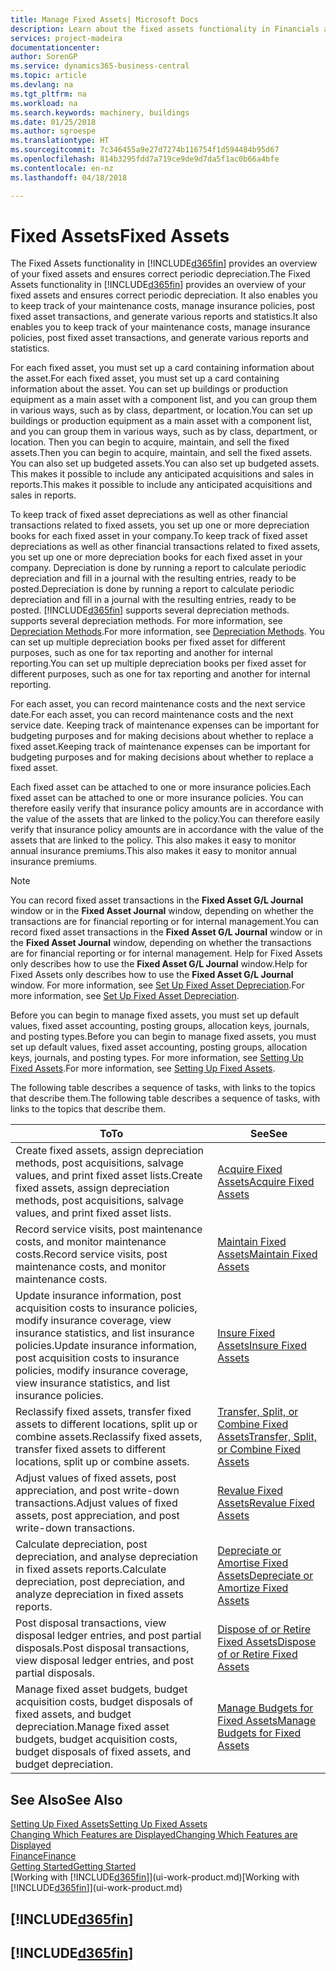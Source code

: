```yaml
---
title: Manage Fixed Assets| Microsoft Docs
description: Learn about the fixed assets functionality in Financials and get an overview of how to work with fixed assets.
services: project-madeira
documentationcenter: 
author: SorenGP
ms.service: dynamics365-business-central
ms.topic: article
ms.devlang: na
ms.tgt_pltfrm: na
ms.workload: na
ms.search.keywords: machinery, buildings
ms.date: 01/25/2018
ms.author: sgroespe
ms.translationtype: HT
ms.sourcegitcommit: 7c346455a9e27d7274b116754f1d594484b95d67
ms.openlocfilehash: 814b3295fdd7a719ce9de9d7da5f1ac0b66a4bfe
ms.contentlocale: en-nz
ms.lasthandoff: 04/18/2018

---
```

# <a name="fixed-assets"></a><span data-ttu-id="5d168-103">Fixed Assets</span><span class="sxs-lookup"><span data-stu-id="5d168-103">Fixed Assets</span></span>
<span data-ttu-id="5d168-104">The Fixed Assets functionality in [!INCLUDE[d365fin](includes/d365fin_md.md)] provides an overview of your fixed assets and ensures correct periodic depreciation.</span><span class="sxs-lookup"><span data-stu-id="5d168-104">The Fixed Assets functionality in [!INCLUDE[d365fin](includes/d365fin_md.md)] provides an overview of your fixed assets and ensures correct periodic depreciation.</span></span> <span data-ttu-id="5d168-105">It also enables you to keep track of your maintenance costs, manage insurance policies, post fixed asset transactions, and generate various reports and statistics.</span><span class="sxs-lookup"><span data-stu-id="5d168-105">It also enables you to keep track of your maintenance costs, manage insurance policies, post fixed asset transactions, and generate various reports and statistics.</span></span>

<span data-ttu-id="5d168-106">For each fixed asset, you must set up a card containing information about the asset.</span><span class="sxs-lookup"><span data-stu-id="5d168-106">For each fixed asset, you must set up a card containing information about the asset.</span></span> <span data-ttu-id="5d168-107">You can set up buildings or production equipment as a main asset with a component list, and you can group them in various ways, such as by class, department, or location.</span><span class="sxs-lookup"><span data-stu-id="5d168-107">You can set up buildings or production equipment as a main asset with a component list, and you can group them in various ways, such as by class, department, or location.</span></span> <span data-ttu-id="5d168-108">Then you can begin to acquire, maintain, and sell the fixed assets.</span><span class="sxs-lookup"><span data-stu-id="5d168-108">Then you can begin to acquire, maintain, and sell the fixed assets.</span></span> <span data-ttu-id="5d168-109">You can also set up budgeted assets.</span><span class="sxs-lookup"><span data-stu-id="5d168-109">You can also set up budgeted assets.</span></span> <span data-ttu-id="5d168-110">This makes it possible to include any anticipated acquisitions and sales in reports.</span><span class="sxs-lookup"><span data-stu-id="5d168-110">This makes it possible to include any anticipated acquisitions and sales in reports.</span></span>

<span data-ttu-id="5d168-111">To keep track of fixed asset depreciations as well as other financial transactions related to fixed assets, you set up one or more depreciation books for each fixed asset in your company.</span><span class="sxs-lookup"><span data-stu-id="5d168-111">To keep track of fixed asset depreciations as well as other financial transactions related to fixed assets, you set up one or more depreciation books for each fixed asset in your company.</span></span> <span data-ttu-id="5d168-112">Depreciation is done by running a report to calculate periodic depreciation and fill in a journal with the resulting entries, ready to be posted.</span><span class="sxs-lookup"><span data-stu-id="5d168-112">Depreciation is done by running a report to calculate periodic depreciation and fill in a journal with the resulting entries, ready to be posted.</span></span> [!INCLUDE[d365fin](includes/d365fin_md.md)]<span data-ttu-id="5d168-113"> supports several depreciation methods.</span><span class="sxs-lookup"><span data-stu-id="5d168-113"> supports several depreciation methods.</span></span> <span data-ttu-id="5d168-114">For more information, see [Depreciation Methods](fa-depreciation-methods.md).</span><span class="sxs-lookup"><span data-stu-id="5d168-114">For more information, see [Depreciation Methods](fa-depreciation-methods.md).</span></span> <span data-ttu-id="5d168-115">You can set up multiple depreciation books per fixed asset for different purposes, such as one for tax reporting and another for internal reporting.</span><span class="sxs-lookup"><span data-stu-id="5d168-115">You can set up multiple depreciation books per fixed asset for different purposes, such as one for tax reporting and another for internal reporting.</span></span>

<span data-ttu-id="5d168-116">For each asset, you can record maintenance costs and the next service date.</span><span class="sxs-lookup"><span data-stu-id="5d168-116">For each asset, you can record maintenance costs and the next service date.</span></span> <span data-ttu-id="5d168-117">Keeping track of maintenance expenses can be important for budgeting purposes and for making decisions about whether to replace a fixed asset.</span><span class="sxs-lookup"><span data-stu-id="5d168-117">Keeping track of maintenance expenses can be important for budgeting purposes and for making decisions about whether to replace a fixed asset.</span></span>

<span data-ttu-id="5d168-118">Each fixed asset can be attached to one or more insurance policies.</span><span class="sxs-lookup"><span data-stu-id="5d168-118">Each fixed asset can be attached to one or more insurance policies.</span></span> <span data-ttu-id="5d168-119">You can therefore easily verify that insurance policy amounts are in accordance with the value of the assets that are linked to the policy.</span><span class="sxs-lookup"><span data-stu-id="5d168-119">You can therefore easily verify that insurance policy amounts are in accordance with the value of the assets that are linked to the policy.</span></span> <span data-ttu-id="5d168-120">This also makes it easy to monitor annual insurance premiums.</span><span class="sxs-lookup"><span data-stu-id="5d168-120">This also makes it easy to monitor annual insurance premiums.</span></span>

> [!NOTE]  
>   <span data-ttu-id="5d168-121">You can record fixed asset transactions in the **Fixed Asset G/L Journal** window or in the **Fixed Asset Journal** window, depending on whether the transactions are for financial reporting or for internal management.</span><span class="sxs-lookup"><span data-stu-id="5d168-121">You can record fixed asset transactions in the **Fixed Asset G/L Journal** window or in the **Fixed Asset Journal** window, depending on whether the transactions are for financial reporting or for internal management.</span></span> <span data-ttu-id="5d168-122">Help for Fixed Assets only describes how to use the **Fixed Asset G/L Journal** window.</span><span class="sxs-lookup"><span data-stu-id="5d168-122">Help for Fixed Assets only describes how to use the **Fixed Asset G/L Journal** window.</span></span> <span data-ttu-id="5d168-123">For more information, see [Set Up Fixed Asset Depreciation](fa-how-setup-depreciation.md).</span><span class="sxs-lookup"><span data-stu-id="5d168-123">For more information, see [Set Up Fixed Asset Depreciation](fa-how-setup-depreciation.md).</span></span>

<span data-ttu-id="5d168-124">Before you can begin to manage fixed assets, you must set up default values, fixed asset accounting, posting groups, allocation keys, journals, and posting types.</span><span class="sxs-lookup"><span data-stu-id="5d168-124">Before you can begin to manage fixed assets, you must set up default values, fixed asset accounting, posting groups, allocation keys, journals, and posting types.</span></span> <span data-ttu-id="5d168-125">For more information, see [Setting Up Fixed Assets](fa-setup.md).</span><span class="sxs-lookup"><span data-stu-id="5d168-125">For more information, see [Setting Up Fixed Assets](fa-setup.md).</span></span>

<span data-ttu-id="5d168-126">The following table describes a sequence of tasks, with links to the topics that describe them.</span><span class="sxs-lookup"><span data-stu-id="5d168-126">The following table describes a sequence of tasks, with links to the topics that describe them.</span></span>

| <span data-ttu-id="5d168-127">To</span><span class="sxs-lookup"><span data-stu-id="5d168-127">To</span></span> | <span data-ttu-id="5d168-128">See</span><span class="sxs-lookup"><span data-stu-id="5d168-128">See</span></span> |
| --- | --- |
| <span data-ttu-id="5d168-129">Create fixed assets, assign depreciation methods, post acquisitions, salvage values, and print fixed asset lists.</span><span class="sxs-lookup"><span data-stu-id="5d168-129">Create fixed assets, assign depreciation methods, post acquisitions, salvage values, and print fixed asset lists.</span></span> |[<span data-ttu-id="5d168-130">Acquire Fixed Assets</span><span class="sxs-lookup"><span data-stu-id="5d168-130">Acquire Fixed Assets</span></span>](fa-how-acquire.md) |
| <span data-ttu-id="5d168-131">Record service visits, post maintenance costs, and monitor maintenance costs.</span><span class="sxs-lookup"><span data-stu-id="5d168-131">Record service visits, post maintenance costs, and monitor maintenance costs.</span></span> |[<span data-ttu-id="5d168-132">Maintain Fixed Assets</span><span class="sxs-lookup"><span data-stu-id="5d168-132">Maintain Fixed Assets</span></span>](fa-how-maintain.md) |
| <span data-ttu-id="5d168-133">Update insurance information, post acquisition costs to insurance policies, modify insurance coverage, view insurance statistics, and list insurance policies.</span><span class="sxs-lookup"><span data-stu-id="5d168-133">Update insurance information, post acquisition costs to insurance policies, modify insurance coverage, view insurance statistics, and list insurance policies.</span></span> |[<span data-ttu-id="5d168-134">Insure Fixed Assets</span><span class="sxs-lookup"><span data-stu-id="5d168-134">Insure Fixed Assets</span></span>](fa-how-insure.md) |
| <span data-ttu-id="5d168-135">Reclassify fixed assets, transfer fixed assets to different locations, split up or combine assets.</span><span class="sxs-lookup"><span data-stu-id="5d168-135">Reclassify fixed assets, transfer fixed assets to different locations, split up or combine assets.</span></span> |[<span data-ttu-id="5d168-136">Transfer, Split, or Combine Fixed Assets</span><span class="sxs-lookup"><span data-stu-id="5d168-136">Transfer, Split, or Combine Fixed Assets</span></span>](fa-how-trans-split-combine.md) |
| <span data-ttu-id="5d168-137">Adjust values of fixed assets, post appreciation, and post write-down transactions.</span><span class="sxs-lookup"><span data-stu-id="5d168-137">Adjust values of fixed assets, post appreciation, and post write-down transactions.</span></span> |[<span data-ttu-id="5d168-138">Revalue Fixed Assets</span><span class="sxs-lookup"><span data-stu-id="5d168-138">Revalue Fixed Assets</span></span>](fa-how-revalue.md) |
| <span data-ttu-id="5d168-139">Calculate depreciation, post depreciation, and analyse depreciation in fixed assets reports.</span><span class="sxs-lookup"><span data-stu-id="5d168-139">Calculate depreciation, post depreciation, and  analyze depreciation in fixed assets reports.</span></span> |[<span data-ttu-id="5d168-140">Depreciate or Amortise Fixed Assets</span><span class="sxs-lookup"><span data-stu-id="5d168-140">Depreciate or Amortize Fixed Assets</span></span>](fa-how-depreciate-amortize.md) |
| <span data-ttu-id="5d168-141">Post disposal transactions, view disposal ledger entries, and post partial disposals.</span><span class="sxs-lookup"><span data-stu-id="5d168-141">Post disposal transactions, view disposal ledger entries, and post partial disposals.</span></span> |[<span data-ttu-id="5d168-142">Dispose of or Retire Fixed Assets</span><span class="sxs-lookup"><span data-stu-id="5d168-142">Dispose of or Retire Fixed Assets</span></span>](fa-how-dispose-retire.md) |
| <span data-ttu-id="5d168-143">Manage fixed asset budgets, budget acquisition costs, budget disposals of fixed assets, and budget depreciation.</span><span class="sxs-lookup"><span data-stu-id="5d168-143">Manage fixed asset budgets, budget acquisition costs, budget disposals of fixed assets, and budget depreciation.</span></span> |[<span data-ttu-id="5d168-144">Manage Budgets for Fixed Assets</span><span class="sxs-lookup"><span data-stu-id="5d168-144">Manage Budgets for Fixed Assets</span></span>](fa-how-manage-budgets.md) |

## <a name="see-also"></a><span data-ttu-id="5d168-145">See Also</span><span class="sxs-lookup"><span data-stu-id="5d168-145">See Also</span></span>
[<span data-ttu-id="5d168-146">Setting Up Fixed Assets</span><span class="sxs-lookup"><span data-stu-id="5d168-146">Setting Up Fixed Assets</span></span>](fa-setup.md)  
[<span data-ttu-id="5d168-147">Changing Which Features are Displayed</span><span class="sxs-lookup"><span data-stu-id="5d168-147">Changing Which Features are Displayed</span></span>](ui-experiences.md)  
[<span data-ttu-id="5d168-148">Finance</span><span class="sxs-lookup"><span data-stu-id="5d168-148">Finance</span></span>](finance.md)  
[<span data-ttu-id="5d168-149">Getting Started</span><span class="sxs-lookup"><span data-stu-id="5d168-149">Getting Started</span></span>](product-get-started.md)  
<span data-ttu-id="5d168-150">[Working with [!INCLUDE[d365fin](includes/d365fin_md.md)]](ui-work-product.md)</span><span class="sxs-lookup"><span data-stu-id="5d168-150">[Working with [!INCLUDE[d365fin](includes/d365fin_md.md)]](ui-work-product.md)</span></span>

## [!INCLUDE[d365fin](includes/free_trial_md.md)]  
## [!INCLUDE[d365fin](includes/training_link_md.md)]

